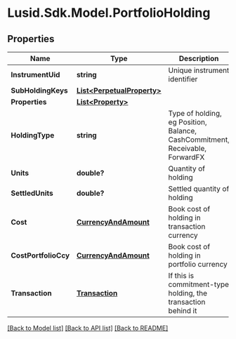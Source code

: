 # Lusid.Sdk.Model.PortfolioHolding
## Properties

Name | Type | Description | Notes
------------ | ------------- | ------------- | -------------
**InstrumentUid** | **string** | Unique instrument identifier | 
**SubHoldingKeys** | [**List&lt;PerpetualProperty&gt;**](PerpetualProperty.md) |  | [optional] 
**Properties** | [**List&lt;Property&gt;**](Property.md) |  | [optional] 
**HoldingType** | **string** | Type of holding, eg Position, Balance, CashCommitment, Receivable, ForwardFX | 
**Units** | **double?** | Quantity of holding | 
**SettledUnits** | **double?** | Settled quantity of holding | 
**Cost** | [**CurrencyAndAmount**](CurrencyAndAmount.md) | Book cost of holding in transaction currency | 
**CostPortfolioCcy** | [**CurrencyAndAmount**](CurrencyAndAmount.md) | Book cost of holding in portfolio currency | 
**Transaction** | [**Transaction**](Transaction.md) | If this is commitment-type holding, the transaction behind it | [optional] 

[[Back to Model list]](../README.md#documentation-for-models) [[Back to API list]](../README.md#documentation-for-api-endpoints) [[Back to README]](../README.md)

